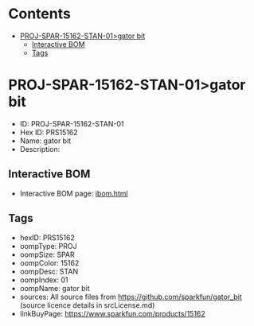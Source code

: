 



Contents
========

* [PROJ-SPAR-15162-STAN-01>gator bit](#proj-spar-15162-stan-01gator-bit)
	* [Interactive BOM](#interactive-bom)
	* [Tags](#tags)

# PROJ-SPAR-15162-STAN-01>gator bit

- ID: PROJ-SPAR-15162-STAN-01
- Hex ID: PRS15162
- Name: gator bit
- Description: 

## Interactive BOM

- Interactive BOM page: [ibom.html](kicad/bom/ibom.html)

## Tags

- hexID: PRS15162
- oompType: PROJ
- oompSize: SPAR
- oompColor: 15162
- oompDesc: STAN
- oompIndex: 01
- oompName: gator bit
- sources: All source files from https://github.com/sparkfun/gator_bit (source licence details in srcLicense.md)
- linkBuyPage: https://www.sparkfun.com/products/15162
